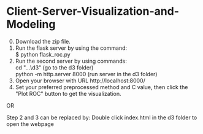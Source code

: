 # Client-Server-Visualization-and-Modeling
0. Download the zip file.  
1. Run the flask server by using the command:   
   $ python flask_roc.py  
2. Run the second server by using commands:   
   cd "...\d3" (go to the d3 folder)  
   python -m http.server 8000  (run server in the d3 folder)  
3. Open your browser with URL http://localhost:8000/  
4. Set your preferred preprocessed method and C value, then click the "Plot ROC" button to get the visualization.  

OR   

Step 2 and 3 can be replaced by: Double click index.html in the d3 folder to open the webpage  
